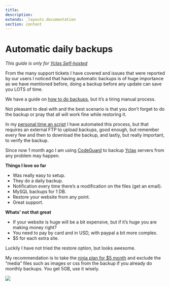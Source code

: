 ```yaml
---
title:
description:
extends: _layouts.documentation
section: content
---
```


# Automatic daily backups

_This guide is only for  [Yclas Self-hosted](https://yclas.com/)_


  From the many support tickets I have covered and issues that were reported by our users I noticed that having automatic backups is of huge importance as we have mentioned before, doing a backup before any update can save you LOTS of time.

We have a guide on [how to do backups](technical-backup-site), but it’s a tiring manual process.

Not pleasant to deal with and the best scenario is that you don’t forget to do the backup or pray that all will work fine while restoring it.

In my  [personal time an script](http://garridodiaz.com/ftp-backup-for-mysql-and-files/)  I have automated this process, but that requires an external FTP to upload backups, good enough, but remember every few and then to download the backup, and lastly, but really important, to verify the backup.

Since now 1 month ago I am using  [CodeGuard](https://mbsy.co/CodeGuard/17761100)  to backup  [Yclas](https://yclas.com/)  servers from any problem may happen.

**Things I love so far**

-   Was really easy to setup.
-   They do a daily backup.
-   Notification every time there’s a modification on the files (get an email).
-   MySQL backups for 1 DB.
-   Restore your website from any point. 
-   Great support.

**Whats' not that great**

-   If your website is huge will be a bit expensive, but if it’s huge you are making money right?
-   You need to pay by card and in USD, with paypal a bit more complex.
-   $5 for each extra site.

Luckily I have not tried the restore option, but looks awesome.

My recommendation is to take the  [ninja plan for $5 month](https://mbsy.co/CodeGuard/17761100)  and exclude the “media” files such as images or css from the backup if you already do monthly backups.  You get 5GB, use it wisely.

![](https://raw.githubusercontent.com/yclas/guides/master/images/hosting.png)

